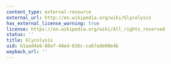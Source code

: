 ```yaml
---
content_type: external-resource
external_url: http://en.wikipedia.org/wiki/Glycolysis
has_external_license_warning: true
license: https://en.wikipedia.org/wiki/All_rights_reserved
status: ''
title: Glycolysis
uid: b1aad4e6-80af-48ed-836c-ca67ade00e4b
wayback_url: ''
---
```

